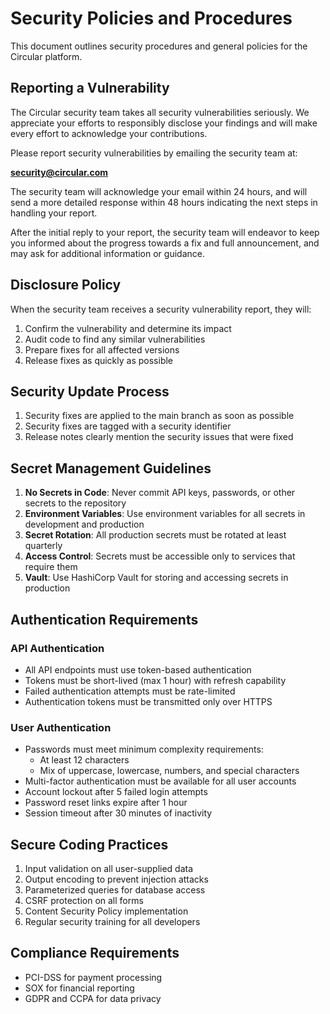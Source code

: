 # Security Policies and Procedures

This document outlines security procedures and general policies for the Circular platform.

## Reporting a Vulnerability

The Circular security team takes all security vulnerabilities seriously. We appreciate your efforts to responsibly disclose your findings and will make every effort to acknowledge your contributions.

Please report security vulnerabilities by emailing the security team at:

**security@circular.com**

The security team will acknowledge your email within 24 hours, and will send a more detailed response within 48 hours indicating the next steps in handling your report.

After the initial reply to your report, the security team will endeavor to keep you informed about the progress towards a fix and full announcement, and may ask for additional information or guidance.

## Disclosure Policy

When the security team receives a security vulnerability report, they will:

1. Confirm the vulnerability and determine its impact
2. Audit code to find any similar vulnerabilities
3. Prepare fixes for all affected versions
4. Release fixes as quickly as possible

## Security Update Process

1. Security fixes are applied to the main branch as soon as possible
2. Security fixes are tagged with a security identifier
3. Release notes clearly mention the security issues that were fixed

## Secret Management Guidelines

1. **No Secrets in Code**: Never commit API keys, passwords, or other secrets to the repository
2. **Environment Variables**: Use environment variables for all secrets in development and production
3. **Secret Rotation**: All production secrets must be rotated at least quarterly
4. **Access Control**: Secrets must be accessible only to services that require them
5. **Vault**: Use HashiCorp Vault for storing and accessing secrets in production

## Authentication Requirements

### API Authentication

* All API endpoints must use token-based authentication
* Tokens must be short-lived (max 1 hour) with refresh capability
* Failed authentication attempts must be rate-limited
* Authentication tokens must be transmitted only over HTTPS

### User Authentication

* Passwords must meet minimum complexity requirements:
  * At least 12 characters
  * Mix of uppercase, lowercase, numbers, and special characters
* Multi-factor authentication must be available for all user accounts
* Account lockout after 5 failed login attempts
* Password reset links expire after 1 hour
* Session timeout after 30 minutes of inactivity

## Secure Coding Practices

1. Input validation on all user-supplied data
2. Output encoding to prevent injection attacks
3. Parameterized queries for database access
4. CSRF protection on all forms
5. Content Security Policy implementation
6. Regular security training for all developers

## Compliance Requirements

* PCI-DSS for payment processing
* SOX for financial reporting
* GDPR and CCPA for data privacy

